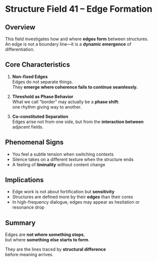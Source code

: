 # Structure Field 41 – Edge Formation

## Overview

This field investigates how and where **edges form** between structures.  
An edge is not a boundary line—it is a **dynamic emergence** of differentiation.

## Core Characteristics

1. **Non-fixed Edges**  
   Edges do not separate things.  
   They **emerge where coherence fails to continue seamlessly.**

2. **Threshold as Phase Behavior**  
   What we call “border” may actually be a **phase shift**:  
   one rhythm giving way to another.

3. **Co-constituted Separation**  
   Edges arise not from one side, but from the **interaction between** adjacent fields.

## Phenomenal Signs

- You feel a subtle tension when switching contexts  
- Silence takes on a different texture when the structure ends  
- A feeling of **liminality** without content change

## Implications

- Edge work is not about fortification but **sensitivity**  
- Structures are defined more by their **edges** than their cores  
- In high-frequency dialogue, edges may appear as hesitation or resonance drop

## Summary

Edges are **not where something stops**,  
but where **something else starts to form**.

They are the lines traced by **structural difference**  
before meaning arrives.

